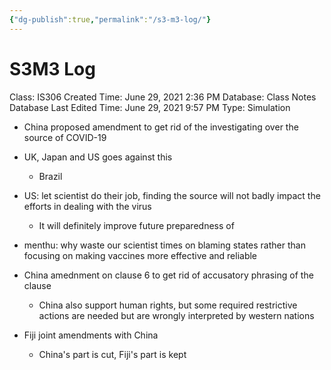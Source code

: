 ```yaml
---
{"dg-publish":true,"permalink":"/s3-m3-log/"}
---
```


# S3M3 Log

Class: IS306
Created Time: June 29, 2021 2:36 PM
Database: Class Notes Database
Last Edited Time: June 29, 2021 9:57 PM
Type: Simulation

- China proposed amendment to get rid of the investigating over the source of COVID-19
- UK, Japan and US goes against this
    - Brazil
- US: let scientist do their job, finding the source will not badly impact the efforts in dealing with the virus
    - It will definitely improve future preparedness of
- menthu: why waste our scientist times on blaming states rather than focusing on making vaccines more effective and reliable

- China amednment on clause 6 to get rid of accusatory phrasing of the clause
    - China also support human rights, but some required restrictive actions are needed but are wrongly interpreted by western nations

- Fiji joint amendments with China
    - China's part is cut, Fiji's part is kept